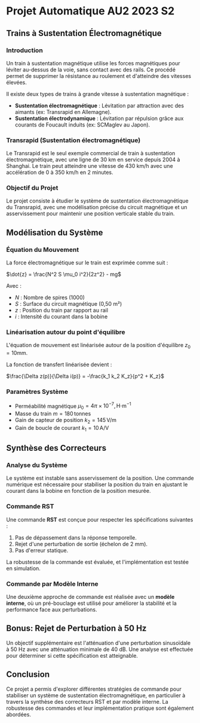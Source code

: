 # Projet Automatique AU2 2023 S2

## Trains à Sustentation Électromagnétique

### Introduction
Un train à sustentation magnétique utilise les forces magnétiques pour léviter au-dessus de la voie, sans contact avec des rails. Ce procédé permet de supprimer la résistance au roulement et d'atteindre des vitesses élevées.

Il existe deux types de trains à grande vitesse à sustentation magnétique :
- **Sustentation électromagnétique** : Lévitation par attraction avec des aimants (ex: Transrapid en Allemagne).
- **Sustentation électrodynamique** : Lévitation par répulsion grâce aux courants de Foucault induits (ex: SCMaglev au Japon).

### Transrapid (Sustentation électromagnétique)
Le Transrapid est le seul exemple commercial de train à sustentation électromagnétique, avec une ligne de 30 km en service depuis 2004 à Shanghai. Le train peut atteindre une vitesse de 430 km/h avec une accélération de 0 à 350 km/h en 2 minutes.

### Objectif du Projet
Le projet consiste à étudier le système de sustentation électromagnétique du Transrapid, avec une modélisation précise du circuit magnétique et un asservissement pour maintenir une position verticale stable du train.

## Modélisation du Système

### Équation du Mouvement
La force électromagnétique sur le train est exprimée comme suit :


$\dot{z} = \frac{N^2 S \mu_0 i^2}{2z^2} - mg$

Avec :
- $N$ : Nombre de spires (1000)
- $S$ : Surface du circuit magnétique (0,50 m²)
- $z$ : Position du train par rapport au rail
- $i$ : Intensité du courant dans la bobine

### Linéarisation autour du point d'équilibre
L'équation de mouvement est linéarisée autour de la position d'équilibre $z_0 = 10$mm.

La fonction de transfert linéarisée devient :

$\frac{\Delta z(p)}{\Delta i(p)} = -\frac{k_1 k_2 K_z}{p^2 + K_z}$

### Paramètres Système
- Perméabilité magnétique $\mu_0 = 4\pi \times 10^{-7}, \text{H⋅m}^{-1}$
- Masse du train $m = 180 \, \text{tonnes}$
- Gain de capteur de position $k_2 = 145 \, \text{V/m}$
- Gain de boucle de courant $k_1 = 10 \, \text{A/V}$

## Synthèse des Correcteurs

### Analyse du Système
Le système est instable sans asservissement de la position. Une commande numérique est nécessaire pour stabiliser la position du train en ajustant le courant dans la bobine en fonction de la position mesurée.

### Commande RST
Une commande **RST** est conçue pour respecter les spécifications suivantes :
1. Pas de dépassement dans la réponse temporelle.
2. Rejet d'une perturbation de sortie (échelon de 2 mm).
3. Pas d'erreur statique.

La robustesse de la commande est évaluée, et l'implémentation est testée en simulation.

### Commande par Modèle Interne
Une deuxième approche de commande est réalisée avec un **modèle interne**, où un pré-bouclage est utilisé pour améliorer la stabilité et la performance face aux perturbations.

## Bonus: Rejet de Perturbation à 50 Hz
Un objectif supplémentaire est l'atténuation d'une perturbation sinusoïdale à 50 Hz avec une atténuation minimale de 40 dB. Une analyse est effectuée pour déterminer si cette spécification est atteignable.

## Conclusion
Ce projet a permis d'explorer différentes stratégies de commande pour stabiliser un système de sustentation électromagnétique, en particulier à travers la synthèse des correcteurs RST et par modèle interne. La robustesse des commandes et leur implémentation pratique sont également abordées.

